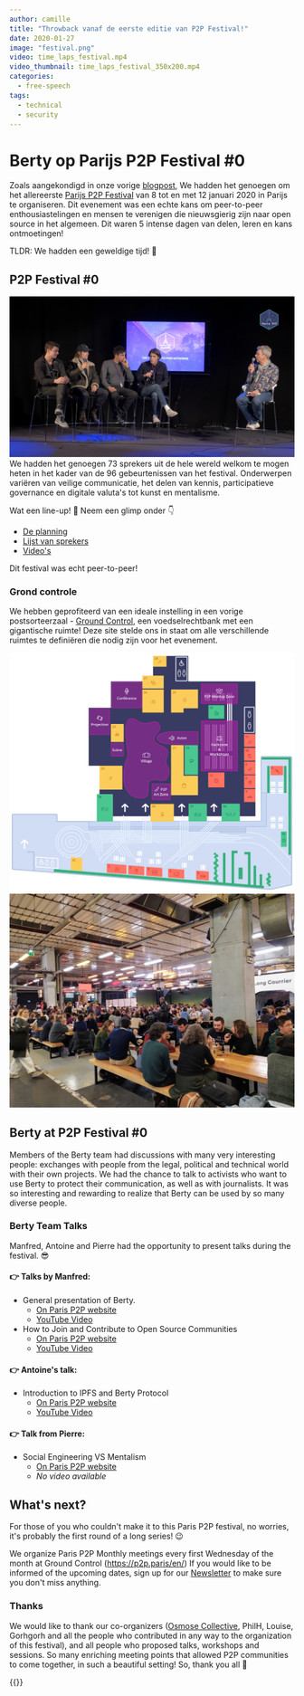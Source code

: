 ```yaml
---
author: camille
title: "Throwback vanaf de eerste editie van P2P Festival!"
date: 2020-01-27
image: "festival.png"
video: time_laps_festival.mp4
video_thumbnail: time_laps_festival_350x200.mp4
categories:
  - free-speech
tags:
  - technical
  - security
---
```


# Berty op Parijs P2P Festival #0


Zoals aangekondigd in onze vorige [blogpost](https://berty.tech/blog/paris-p2p-festival/), We hadden het genoegen om het allereerste [Parijs P2P Festival](https://p2p.paris/fr/event/festival-0/) van 8 tot en met 12 januari 2020 in Parijs te organiseren. Dit evenement was een echte kans om peer-to-peer enthousiastelingen en mensen te verenigen die nieuwsgierig zijn naar open source in het algemeen. Dit waren 5 intense dagen van delen, leren en kans ontmoetingen!

TLDR: We hadden een geweldige tijd! 🤩




## P2P Festival #0

![](conference.jpg) We hadden het genoegen 73 sprekers uit de hele wereld welkom te mogen heten in het kader van de 96 gebeurtenissen van het festival. Onderwerpen variëren van veilige communicatie, het delen van kennis, participatieve governance en digitale valuta's tot kunst en mentalisme.

Wat een line-up! 🤯 Neem een glimp onder 👇

* [De planning](https://p2p.paris/en/event/festival-0/#schedule)
* [Lijst van sprekers](https://p2p.paris/en/event/festival-0/#speakers)
* [Video's](https://www.youtube.com/playlist?list=PLNeNFYqVeWnPCNQTD9Q_YLJkjWYw78Ia_)


Dit festival was echt peer-to-peer!


### Grond controle

We hebben geprofiteerd van een ideale instelling in een vorige postsorteerzaal - [Ground Control](https://www.groundcontrolparis.com/), een voedselrechtbank met een gigantische ruimte! Deze site stelde ons in staat om alle verschillende ruimtes te definiëren die nodig zijn voor het evenement.

![](ground_control_floor_plan.png) ![](parisp2pfestival.jpg)

## Berty at P2P Festival #0

Members of the Berty team had discussions with many very interesting people: exchanges with people from the legal, political and technical world with their own projects. We had the chance to talk to activists who want to use Berty to protect their communication, as well as with journalists. It was so interesting and rewarding to realize that Berty can be used by so many diverse people.

### Berty Team Talks

Manfred, Antoine and Pierre had the opportunity to present talks during the festival. 😎


#### 👉 Talks by Manfred:

* General presentation of Berty.
    * [On Paris P2P website](https://p2p.paris/en/talks/maintream-intro-berty-protocol/)
    * [YouTube Video](https://youtu.be/fnl7Omsbpbw)
* How to Join and Contribute to Open Source Communities
    * [On Paris P2P website](https://p2p.paris/en/talks/join-contribute-open-source-projects/)
    * [YouTube Video](https://youtu.be/Q9349cmLYg8)

#### 👉 Antoine's talk:

* Introduction to IPFS and Berty Protocol
    * [On Paris P2P website](https://p2p.paris/fr/talks/introduction-ipfs-berty-protocol/)
    * [YouTube Video](https://www.youtube.com/watch?v=jtAtIsyUn0A)


#### 👉 Talk from Pierre:
* Social Engineering VS Mentalism
    * [On Paris P2P website](https://p2p.paris/en/talks/social-engineering-mentalist/)
    * *No video available*


## What's next?

For those of you who couldn't make it to this Paris P2P festival, no worries, it's probably the first round of a long series! 😉

We organize Paris P2P Monthly meetings every first Wednesday of the month at Ground Control (https://p2p.paris/en/) If you would like to be informed of the upcoming dates, sign up for our [Newsletter](https://crpt.fyi/berty-news) to make sure you don't miss anything.


### Thanks

We would like to thank our co-organizers ([Osmose Collective](https://osmose.world/), PhilH, Louise, Gorhgorh and all the people who contributed in any way to the organization of this festival), and all people who proposed talks, workshops and sessions. So many enriching meeting points that allowed P2P communities to come together, in such a beautiful setting! So, thank you all  👏

 {{<tweet id="1215966198359371777">}}
